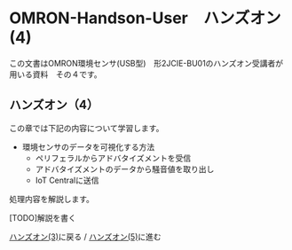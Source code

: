 # OMRON-Handson-User　ハンズオン (4)

この文書はOMRON環境センサ(USB型)　形2JCIE-BU01のハンズオン受講者が用いる資料　その４です。

## ハンズオン（4）

この章では下記の内容について学習します。

* 環境センサのデータを可視化する方法
  * ペリフェラルからアドバタイズメントを受信
  * アドバタイズメントのデータから騒音値を取り出し
  * IoT Centralに送信

処理内容を解説します。

[TODO]解説を書く

[ハンズオン(3)](3.md)に戻る / [ハンズオン(5)](5.md)に進む
